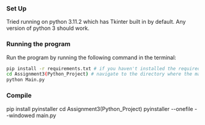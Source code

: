 ### Set Up
Tried running on python 3.11.2 which has Tkinter built in by default. Any version of python 3 should work.

### Running the program
Run the program by running the following command in the terminal:
```bash
pip install -r requirements.txt # if you haven't installed the required packages
cd Assignment3(Python_Project) # navigate to the directory where the main.py file is located only works due to relative imports
python Main.py
```

### Compile
pip install pyinstaller
cd Assignment3(Python_Project)
pyinstaller --onefile --windowed main.py